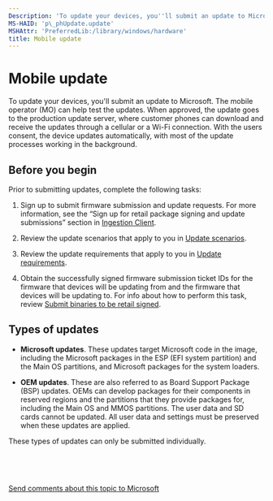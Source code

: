 ```yaml
---
Description: 'To update your devices, you''ll submit an update to Microsoft.'
MS-HAID: 'p\_phUpdate.update'
MSHAttr: 'PreferredLib:/library/windows/hardware'
title: Mobile update
---
```


# Mobile update


To update your devices, you'll submit an update to Microsoft. The mobile operator (MO) can help test the updates. When approved, the update goes to the production update server, where customer phones can download and receive the updates through a cellular or a Wi-Fi connection. With the users consent, the device updates automatically, with most of the update processes working in the background.

## <span id="Before_you_begin"></span><span id="before_you_begin"></span><span id="BEFORE_YOU_BEGIN"></span>Before you begin


Prior to submitting updates, complete the following tasks:

1.  Sign up to submit firmware submission and update requests. For more information, see the “Sign up for retail package signing and update submissions” section in [Ingestion Client](ingestion-client-for-windows-phone.md).

2.  Review the update scenarios that apply to you in [Update scenarios](update-scenarios.md).

3.  Review the update requirements that apply to you in [Update requirements](update-requirements.md).

4.  Obtain the successfully signed firmware submission ticket IDs for the firmware that devices will be updating from and the firmware that devices will be updating to. For info about how to perform this task, review [Submit binaries to be retail signed](https://msdn.microsoft.com/library/windows/hardware/dn789223).

## <span id="Types_of_updates"></span><span id="types_of_updates"></span><span id="TYPES_OF_UPDATES"></span>Types of updates


-   **Microsoft updates**. These updates target Microsoft code in the image, including the Microsoft packages in the ESP (EFI system partition) and the Main OS partitions, and Microsoft packages for the system loaders.

-   **OEM updates**. These are also referred to as Board Support Package (BSP) updates. OEMs can develop packages for their components in reserved regions and the partitions that they provide packages for, including the Main OS and MMOS partitions. The user data and SD cards cannot be updated. All user data and settings must be preserved when these updates are applied.

These types of updates can only be submitted individually.

 

 

[Send comments about this topic to Microsoft](mailto:wsddocfb@microsoft.com?subject=Documentation%20feedback%20%5Bp_phUpdate\p_phUpdate%5D:%20Mobile%20update%20%20RELEASE:%20%284/11/2016%29&body=%0A%0APRIVACY%20STATEMENT%0A%0AWe%20use%20your%20feedback%20to%20improve%20the%20documentation.%20We%20don't%20use%20your%20email%20address%20for%20any%20other%20purpose,%20and%20we'll%20remove%20your%20email%20address%20from%20our%20system%20after%20the%20issue%20that%20you're%20reporting%20is%20fixed.%20While%20we're%20working%20to%20fix%20this%20issue,%20we%20might%20send%20you%20an%20email%20message%20to%20ask%20for%20more%20info.%20Later,%20we%20might%20also%20send%20you%20an%20email%20message%20to%20let%20you%20know%20that%20we've%20addressed%20your%20feedback.%0A%0AFor%20more%20info%20about%20Microsoft's%20privacy%20policy,%20see%20http://privacy.microsoft.com/default.aspx. "Send comments about this topic to Microsoft")



